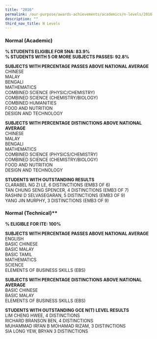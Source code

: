 ```yaml
---
title: "2016"
permalink: /our-purpose/awards-achievements/academics/n-levels/2016
description: ""
third_nav_title: N Levels
---
```

### Normal (Academic) 
  
**% STUDENTS ELIGIBLE FOR 5NA: 83.9%**<br>
**% STUDENTS WITH 5 OR MORE SUBJECTS PASSES: 92.8%**   
  
**SUBJECTS WITH PERCENTAGE PASSES ABOVE NATIONAL AVERAGE**  
CHINESE  <br>
MALAY  <br>
BENGALI  <br>
MATHEMATICS  <br>
COMBINED SCIENCE (PHYSIC/CHEMISTRY)  <br>
COMBINED SCIENCE (CHEMISTRY/BIOLOGY)  <br>
COMBINED HUMANITIES  <br>
FOOD AND NUTRITION  <br>
DESIGN AND TECHNOLOGY    <br>
  
**SUBJECTS WITH PERCENTAGE DISTINCTIONS ABOVE NATIONAL AVERAGE**  
CHINESE  <br>
MALAY  <br>
BENGALI  <br>
MATHEMATICS  <br>
COMBINED SCIENCE (PHYSICS/CHEMISTRY)  <br>
COMBINED SCIENCE (CHEMISTRY/BIOLOGY)  <br>
FOOD AND NUTRITION  <br>
DESIGN AND TECHNOLOGY    <br>
  
**STUDENTS WITH OUTSTANDING RESULTS**  
CLARABEL NG ZI LE, 6 DISTINCTIONS (EMB3 OF 6)  <br>
TAN CHUNG SENG SPENCER, 4 DISTINCTIONS (EMB3 OF 7)   <br>
RASHINI D SELVASEGARAN, 5 DISTINCTIONS (EMB3 OF 9)  <br>
YANG JIN MURPHY, 3 DISTINCTIONS (EMB3 OF 9)<br>

### Normal (Technical)**    
**% ELIGIBLE FOR ITE: 100%**    
  
**SUBJECTS WITH PERCENTAGE PASSES ABOVE NATIONAL AVERAGE**  <br>
ENGLISH  <br>
BASIC CHINESE  <br>
BASIC MALAY  <br>
BASIC TAMIL  <br>
MATHEMATICS  <br>
SCIENCE  <br>
ELEMENTS OF BUSINESS SKILLS (EBS)  <br>
  
**SUBJECTS WITH PERCENTAGE DISTINCTIONS ABOVE NATIONAL AVERAGE**  <br>
BASIC CHINESE  <br>
BASIC MALAY  <br>
ELEMENTS OF BUSINESS SKILLS (EBS)    <br>
  
**STUDENTS WITH OUTSTANDING GCE N(T) LEVEL RESULTS**  <br>
LIM CHENG HWEE, 4 DISTINCTIONS  <br>
RICHARD BRANSON BEN, 4 DISTINCTIONS  <br>
MUHAMMAD IRFAN B MOHAMAD RIZAM, 3 DISTINCTIONS  <br>
SIA LONG YEW, BRYAN 3 DISTINCTIONS<br>